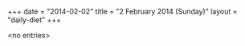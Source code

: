 +++
date = "2014-02-02"
title = "2 February 2014 (Sunday)"
layout = "daily-diet"
+++

\<no entries\>